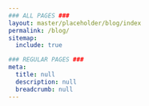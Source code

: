 ```yaml
---
### ALL PAGES ###
layout: master/placeholder/blog/index
permalink: /blog/
sitemap:
  include: true

### REGULAR PAGES ###
meta:
  title: null
  description: null
  breadcrumb: null
---
```

